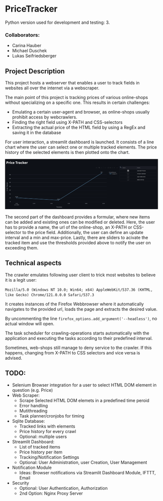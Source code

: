 # PriceTracker
Python version used for development and testing: 3.

### Collaborators:
- Carina Hauber
- Michael Duschek
- Lukas Seifriedsberger

## Project Description
This project hosts a webserver that enables a user to track 
fields in websites all over the internet via a webscraper.

The main point of this project is tracking prices of various online-shops
without specializing on a specific one. This results in certain challenges:
- Emulating a certain user-agent and browser, as online-shops usually prohibit access by webcrawlers. 
- Finding the right field using X-PATH and CSS-selectors
- Extracting the actual price of the HTML field by using a RegEx and saving it in the database

For user interaction, a streamlit dashboard is launched.
It consists of a line chart where the user can select one or multiple tracked elements.
The price history of the selected elements is then plotted onto the chart. 

![img.png](readme-images/img.png)

The second part of the dashboard provides a formular, where new items can be added 
and existing ones can be modified or deleted.
Here, the user has to provide a name, the url of the online-shop, an X-PATH or CSS-selector 
to the price field.
Additionally, the user can define an update interval and a min and max-price.
Lastly, there are sliders to acivate the tracked item and use the thresholds provided above 
to notify the user on exceeding them. 

[//]: # (<Image here>)

## Technical aspects
The crawler emulates following user client to trick most websites to believe it is a legit user:

`Mozilla/5.0 (Windows NT 10.0; Win64; x64) AppleWebKit/537.36 (KHTML, like Gecko) Chrome/121.0.0.0 Safari/537.3`

It creates instances of the Firefox Webbrowser where it automatically navigates to the provided url, 
loads the page and extracts the desired value.

By uncommenting the line `firefox_options.add_argument('--headless')`, no actual window will open.

The task scheduler for crawling-operations starts automatically with the application and executing the tasks 
according to their predefined interval.

Sometimes, web-shops still manage to deny service to the crawler. 
If this happens, changing from X-PATH to CSS selectors and vice versa is advised.


## TODO:
- Selenium Browser integration for a user to select HTML DOM element in question (e.g. Price)
- Web Scraper:
  - Scrape Selected HTML DOM elemets in a predefined time peroid
  - Error handling
  - Mutithreading
  - Task planner/cronjobs for timing
- Sqlite Database:
  - Tracked links with elements
  - Price history for every crawl
  - Optional: multiple users
- Streamlit Dashboard:
  - List of tracked items
  - Price history per item
  - Tracking/Notification Settings
  - Optional: User Administration, user Creation, User Management
- Notification Module
  - Ideas: Browser notifications via Streamlit Dashboard Module, IFTTT, Email
- Security
  - Optional: User Authentication, Authorization
  - 2nd Option: Nginx Proxy Server
